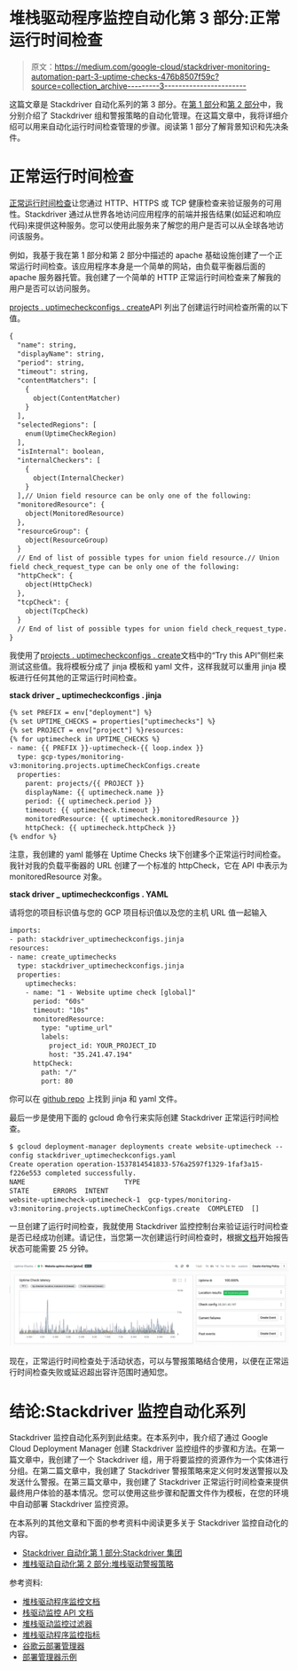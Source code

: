 # 堆栈驱动程序监控自动化第 3 部分:正常运行时间检查

> 原文：<https://medium.com/google-cloud/stackdriver-monitoring-automation-part-3-uptime-checks-476b8507f59c?source=collection_archive---------3----------------------->

这篇文章是 Stackdriver 自动化系列的第 3 部分。在[第 1 部分](/google-cloud/stackdriver-automation-part-1-stackdriver-groups-8e51f0aa9b03)和[第 2 部分](/google-cloud/stackdriver-automation-part-2-alerting-policies-9f42068603c4)中，我分别介绍了 Stackdriver 组和警报策略的自动化管理。在这篇文章中，我将详细介绍可以用来自动化运行时间检查管理的步骤。阅读第 1 部分了解背景知识和先决条件。

# 正常运行时间检查

[正常运行时间检查](https://cloud.google.com/monitoring/uptime-checks/)让您通过 HTTP、HTTPS 或 TCP 健康检查来验证服务的可用性。Stackdriver 通过从世界各地访问应用程序的前端并报告结果(如延迟和响应代码)来提供这种服务。您可以使用此服务来了解您的用户是否可以从全球各地访问该服务。

例如，我基于我在第 1 部分和第 2 部分中描述的 apache 基础设施创建了一个正常运行时间检查。该应用程序本身是一个简单的网站，由负载平衡器后面的 apache 服务器托管。我创建了一个简单的 HTTP 正常运行时间检查来了解我的用户是否可以访问服务。

[projects . uptimecheckconfigs . create](https://cloud.google.com/monitoring/api/ref_v3/rest/v3/projects.uptimeCheckConfigs/create)API 列出了创建运行时间检查所需的以下值。

```
{
  "name": string,
  "displayName": string,
  "period": string,
  "timeout": string,
  "contentMatchers": [
    {
      object(ContentMatcher)
    }
  ],
  "selectedRegions": [
    enum(UptimeCheckRegion)
  ],
  "isInternal": boolean,
  "internalCheckers": [
    {
      object(InternalChecker)
    }
  ],// Union field resource can be only one of the following:
  "monitoredResource": {
    object(MonitoredResource)
  },
  "resourceGroup": {
    object(ResourceGroup)
  }
  // End of list of possible types for union field resource.// Union field check_request_type can be only one of the following:
  "httpCheck": {
    object(HttpCheck)
  },
  "tcpCheck": {
    object(TcpCheck)
  }
  // End of list of possible types for union field check_request_type.
}
```

我使用了[projects . uptimecheckconfigs . create](https://cloud.google.com/monitoring/api/ref_v3/rest/v3/projects.uptimeCheckConfigs/create)文档中的“Try this API”侧栏来测试这些值。我将模板分成了 jinja 模板和 yaml 文件，这样我就可以重用 jinja 模板进行任何其他的正常运行时间检查。

**stack driver _ uptimecheckconfigs . jinja**

```
{% set PREFIX = env["deployment"] %}
{% set UPTIME_CHECKS = properties["uptimechecks"] %}
{% set PROJECT = env["project"] %}resources:
{% for uptimecheck in UPTIME_CHECKS %}
- name: {{ PREFIX }}-uptimecheck-{{ loop.index }}
  type: gcp-types/monitoring-v3:monitoring.projects.uptimeCheckConfigs.create
  properties:
    parent: projects/{{ PROJECT }}
    displayName: {{ uptimecheck.name }}
    period: {{ uptimecheck.period }}
    timeout: {{ uptimecheck.timeout }}
    monitoredResource: {{ uptimecheck.monitoredResource }}
    httpCheck: {{ uptimecheck.httpCheck }}
{% endfor %}
```

注意，我创建的 yaml 能够在 Uptime Checks 块下创建多个正常运行时间检查。我针对我的负载平衡器的 URL 创建了一个标准的 httpCheck，它在 API 中表示为 monitoredResource 对象。

**stack driver _ uptimecheckconfigs . YAML**

请将您的项目标识值与您的 GCP 项目标识值以及您的主机 URL 值一起输入

```
imports:
- path: stackdriver_uptimecheckconfigs.jinja
resources:
- name: create_uptimechecks
  type: stackdriver_uptimecheckconfigs.jinja
  properties:
    uptimechecks:
    - name: "1 - Website uptime check [global]"
      period: "60s"
      timeout: "10s"
      monitoredResource:
        type: "uptime_url"
        labels:
          project_id: YOUR_PROJECT_ID
          host: "35.241.47.194"
      httpCheck:
        path: "/"
        port: 80
```

你可以在 [github repo](https://github.com/charlesbaer/stackdriver-automation) 上找到 jinja 和 yaml 文件。

最后一步是使用下面的 gcloud 命令行来实际创建 Stackdriver 正常运行时间检查。

```
$ gcloud deployment-manager deployments create website-uptimecheck --config stackdriver_uptimecheckconfigs.yaml                                                                                           
Create operation operation-1537814541833-576a2597f1329-1faf3a15-f226e553 completed successfully.
NAME                         TYPE                                                                   STATE      ERRORS  INTENT
website-uptimecheck-uptimecheck-1  gcp-types/monitoring-v3:monitoring.projects.uptimeCheckConfigs.create  COMPLETED  []
```

一旦创建了运行时间检查，我就使用 Stackdriver 监控控制台来验证运行时间检查是否已经成功创建。请记住，当您第一次创建运行时间检查时，根据[文档](https://cloud.google.com/monitoring/uptime-checks/management#before_you_begin)开始报告状态可能需要 25 分钟。

![](img/1397bb04573f7c2d312a000ef6a52b6a.png)

现在，正常运行时间检查处于活动状态，可以与警报策略结合使用，以便在正常运行时间检查失败或延迟超出容许范围时通知您。

# 结论:Stackdriver 监控自动化系列

Stackdriver 监控自动化系列到此结束。在本系列中，我介绍了通过 Google Cloud Deployment Manager 创建 Stackdriver 监控组件的步骤和方法。在第一篇文章中，我创建了一个 Stackdriver 组，用于将要监控的资源作为一个实体进行分组。在第二篇文章中，我创建了 Stackdriver 警报策略来定义何时发送警报以及发送什么警报。在第三篇文章中，我创建了 Stackdriver 正常运行时间检查来提供最终用户体验的基本情况。您可以使用这些步骤和配置文件作为模板，在您的环境中自动部署 Stackdriver 监控资源。

在本系列的其他文章和下面的参考资料中阅读更多关于 Stackdriver 监控自动化的内容。

*   [Stackdriver 自动化第 1 部分:Stackdriver 集团](/google-cloud/stackdriver-automation-part-1-stackdriver-groups-8e51f0aa9b03)
*   [堆栈驱动自动化第 2 部分:堆栈驱动警报策略](/@charles.baer/stackdriver-automation-part-2-alerting-policies-9f42068603c4)

参考资料:

*   [堆栈驱动程序监控文档](https://cloud.google.com/monitoring/docs/)
*   [栈驱动监控 API 文档](https://cloud.google.com/monitoring/api/ref_v3/rest/)
*   [堆栈驱动监控过滤器](https://cloud.google.com/monitoring/api/v3/filters)
*   [堆栈驱动程序监控指标](https://cloud.google.com/monitoring/api/metrics_gcp)
*   [谷歌云部署管理器](https://cloud.google.com/deployment-manager/docs/)
*   [部署管理器示例](https://github.com/GoogleCloudPlatform/deploymentmanager-samples)
